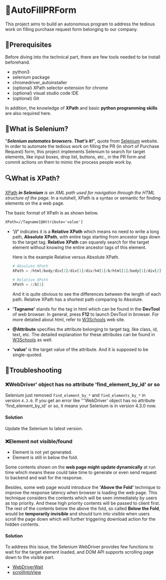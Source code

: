# :lollipop:AutoFillPRForm

This project aims to build an autonomous program to address the tedious work on filling purchase request form belonging to our company.

## :wrench:Prerequisites

Before diving into the technical part,  there are few tools needed to be install beforehand.

* python3
* selenium package
* chromedriver_autoinstaller
* (optional) XPath selector extension for chrome
* (optional) visual studio code IDE
* (optional) Git

In addition, the knowledge of **XPath** and basic **python programming skills** are also required here.



## :bug:What is Selenium?

"***Selenium automates browsers. That's it!***", quote from [Selenium](https://www.selenium.dev/) website. In order to automate the tedious work on filling the PR (in short of Purchase Request) form, this project implements Selenium to search for target elements, like input boxes, drop list, buttons, etc., in the PR form and commit actions on them to mimic the process people work by.



## :mag:What is XPath?

[XPath](https://www.guru99.com/xpath-selenium.html) ***in Selenium*** *is an XML path used for navigation through the HTML structure of the page.* In a nutshell, XPath is a syntax or semantic for finding elements on the a web page.

The basic format of XPath is as shown below.

```xml
XPath=//Tagname[@Attribute='value']
```

* **'//'** indicates it is a **Relative XPath** which means no need to write a long path, **Absolute XPath**, with entire tags starting from ancestor tags down to the  target tag. **Relative XPath** can squarely search  for the target element without knowing the entire ancestor tags of this element.

  Here is the example Relative versus Absolute XPath.

  ``````python
  # Absolute XPath
  XPath = /html/body/div[2]/div[1]/div/h4[1]/b/html[1]/body[1]/div[2]/div[1]/div[1]/h4[1]/b[1]
  
  # Relative XPath
  XPath = //b[1]
  ``````

  And it is quite obvious to see the differences between the length of each path. Relative XPath has a shortest path comparing to Absolute.

* **'Tagname'** stands for the tag in html which can be found in the **DevTool** of web browser. In general, press **F12** to launch DevTool in browser. For more detailed about html, refer to [W3Schools](https://www.w3schools.com/) web site.

* **@Attribute** specifies the attribute belonging to target tag, like class, id, text, etc.  The detailed explanation for these attributes can be found in [W3Schools](https://www.w3schools.com/) as well.

* **'value'** is the target value of the attribute. And it is supposed to be single-quoted.



## :construction_worker:Troubleshooting

### :x:WebDriver' object has no attribute 'find_element_by_id' or so

Selenium just removed `find_element_by_*` and `find_elements_by_*` in version `4.3.0`. If you get an error like '''WebDriver' object has no attribute 'find_element_by_id' or so, it means your Selenium is in version 4.3.0 now.

#### Solution

Update the Selenium to latest version.



### :x:Element not visible/found

* Element is not yet generated.
* Element is still in below the fold.

Some contents shown on the **web page might update dynamically** at run time which means these could take time to generate or even send request to backend and wait for the response. 

Besides, some web page would introduce the **'Above the Fold'** technique to improve the response latency when browser is loading the web page. This technique considers the contents which will be seen immediately  by users as top priority. And these high priority contents will be passed to client first. The rest of the contents below the above the fold, so called **Below the Fold**, would be **temporarily invisible** and should turn into visible when users scroll the page down which will further triggering download action for the hidden contents.

#### Solution

To address this issue, the Selenium WebDriver provides few functions to wait for the target element loaded, and  DOM API supports scrolling page down to the visible part.

* [WebDriverWait](https://www.learncodewithmike.com/2020/06/python-selenium-waits.html)
* [scrollIntoView](https://stackoverflow.com/questions/70896097/how-to-scroll-element-selenium-python)
